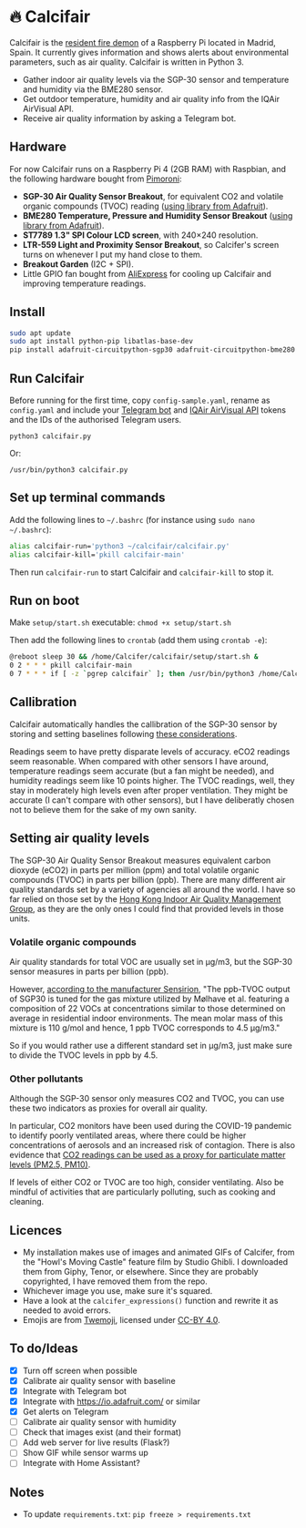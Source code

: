 # 🔥 Calcifair

Calcifair is the [resident fire demon](https://howlscastle.fandom.com/wiki/Calcifer) of a Raspberry Pi located in Madrid, Spain. It currently gives information and shows alerts about environmental parameters, such as air quality. Calcifair is written in Python 3.

* Gather indoor air quality levels via the SGP-30 sensor and temperature and humidity via the BME280 sensor.
* Get outdoor temperature, humidity and air quality info from the IQAir AirVisual API.
* Receive air quality information by asking a Telegram bot.

## Hardware

For now Calcifair runs on a Raspberry Pi 4 (2GB RAM) with Raspbian, and the following hardware bought from [Pimoroni](https://shop.pimoroni.com/):

- **SGP-30 Air Quality Sensor Breakout**, for equivalent CO2 and volatile organic compounds (TVOC) reading ([using library from Adafruit](https://learn.adafruit.com/adafruit-sgp30-gas-tvoc-eco2-mox-sensor/circuitpython-wiring-test)).
- **BME280 Temperature, Pressure and Humidity Sensor Breakout** ([using library from Adafruit](https://learn.adafruit.com/adafruit-bme280-humidity-barometric-pressure-temperature-sensor-breakout/python-circuitpython-test)).
- **ST7789 1.3" SPI Colour LCD screen**, with 240×240 resolution.
- **LTR-559 Light and Proximity Sensor Breakout**, so Calcifer's screen turns on whenever I put my hand close to them.
- **Breakout Garden** (I2C + SPI).
- Little GPIO fan bought from [AliExpress](https://es.aliexpress.com/item/4000302941860.html) for cooling up Calcifair and improving temperature readings.

## Install

```sh
sudo apt update
sudo apt install python-pip libatlas-base-dev
pip install adafruit-circuitpython-sgp30 adafruit-circuitpython-bme280 adafruit-io ltr559 numpy pillow python-telegram-bot pyyaml "rpi.gpio" setproctitle smbus smbus2 spidev st7789 psutil python-dateutil --upgrade
```

## Run Calcifair

Before running for the first time, copy `config-sample.yaml`, rename as `config.yaml` and include your [Telegram bot](https://www.youtube.com/watch?v=IP2cP6uvTxA) and [IQAir AirVisual API](https://api-docs.iqair.com/) tokens and the IDs of the authorised Telegram users.

`python3 calcifair.py`

Or:

`/usr/bin/python3 calcifair.py`

## Set up terminal commands

Add the following lines to `~/.bashrc` (for instance using `sudo nano ~/.bashrc`):

```sh
alias calcifair-run='python3 ~/calcifair/calcifair.py'
alias calcifair-kill='pkill calcifair-main'
```

Then run `calcifair-run` to start Calcifair and `calcifair-kill` to stop it.

## Run on boot

Make `setup/start.sh` executable: `chmod +x setup/start.sh`

Then add the following lines to `crontab` (add them using `crontab -e`):

```sh
@reboot sleep 30 && /home/Calcifer/calcifair/setup/start.sh &
0 2 * * * pkill calcifair-main
0 7 * * * if [ -z `pgrep calcifair` ]; then /usr/bin/python3 /home/Calcifer/calcifair/calcifair.py; fi
```

## Callibration

Calcifair automatically handles the callibration of the SGP-30 sensor by storing and setting baselines following [these considerations](https://learn.adafruit.com/adafruit-sgp30-gas-tvoc-eco2-mox-sensor/circuitpython-wiring-test#baseline-set-and-get-2980177-19).

Readings seem to have pretty disparate levels of accuracy. eCO2 readings seem reasonable. When compared with other sensors I have around, temperature readings seem accurate (but a fan might be needed), and humidity readings seem like 10 points higher. The TVOC readings, well, they stay in moderately high levels even after proper ventilation. They might be accurate (I can't compare with other sensors), but I have deliberatly chosen not to believe them for the sake of my own sanity.

## Setting air quality levels

The SGP-30 Air Quality Sensor Breakout measures equivalent carbon dioxyde (eCO2) in parts per million (ppm) and total volatile organic compounds (TVOC) in parts per billion (ppb). There are many different air quality standards set by a variety of agencies all around the world. I have so far relied on those set by the [Hong Kong Indoor Air Quality Management Group](https://www.iaq.gov.hk/media/65346/new-iaq-guide_eng.pdf), as they are the only ones I could find that provided levels in those units.

### Volatile organic compounds

Air quality standards for total VOC are usually set in μg/m3, but the SGP-30 sensor measures in parts per billion (ppb).

However, [according to the manufacturer Sensirion](https://www.catsensors.com/media/pdf/Sensor_Sensirion_IAM.pdf), "The ppb-TVOC output of SGP30 is tuned for the gas mixture utilized by Mølhave et al. featuring a composition of 22 VOCs at concentrations similar to those determined on average in residential indoor environments. The mean molar mass of this mixture is 110 g/mol and hence, 1 ppb TVOC corresponds to 4.5 μg/m3."

So if you would rather use a different standard set in μg/m3, just make sure to divide the TVOC levels in ppb by 4.5.

### Other pollutants

Although the SGP-30 sensor only measures CO2 and TVOC, you can use these two indicators as proxies for overall air quality.

In particular, CO2 monitors have been used during the COVID-19 pandemic to identify poorly ventilated areas, where there could be higher concentrations of aerosols and an increased risk of contagion. There is also evidence that [CO2 readings can be used as a proxy for particulate matter levels (PM2.5, PM10)](https://www.sciencedirect.com/science/article/abs/pii/S0360132315001274).

If levels of either CO2 or TVOC are too high, consider ventilating. Also be mindful of activities that are particularly polluting, such as cooking and cleaning.

## Licences

- My installation makes use of images and animated GIFs of Calcifer, from the "Howl's Moving Castle" feature film by Studio Ghibli. I downloaded them from Giphy, Tenor, or elsewhere. Since they are probably copyrighted, I have removed them from the repo.
 - Whichever image you use, make sure it's squared.
 - Have a look at the `calcifer_expressions()` function and rewrite it as needed to avoid errors.
- Emojis are from [Twemoji](https://twemoji.twitter.com/), licensed under [CC-BY 4.0](https://creativecommons.org/licenses/by/4.0/).

## To do/Ideas

- [x] Turn off screen when possible
- [x] Calibrate air quality sensor with baseline
- [x] Integrate with Telegram bot
- [x] Integrate with https://io.adafruit.com/ or similar
- [x] Get alerts on Telegram
- [ ] Calibrate air quality sensor with humidity
- [ ] Check that images exist (and their format)
- [ ] Add web server for live results (Flask?)
- [ ] Show GIF while sensor warms up
- [ ] Integrate with Home Assistant?

## Notes

- To update `requirements.txt`: `pip freeze > requirements.txt`